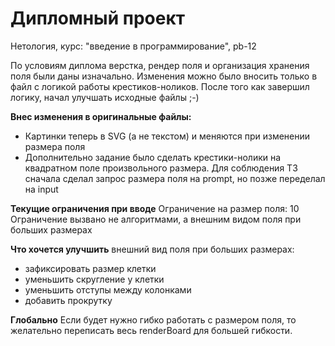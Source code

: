 # Дипломный проект
Нетология, курс: "введение в программирование", pb-12

По условиям диплома верстка, рендер поля и организация хранения поля были даны изначально. Изменения можно было вносить только в файл с логикой работы крестиков-ноликов. После того как завершил логику, начал улучшать исходные файлы ;-)

**Внес изменения в оригинальные файлы:**
- Картинки теперь в SVG (а не текстом) и меняются при изменении размера поля
- Дополнительно задание было сделать крестики-нолики на квадратном поле произвольного размера. Для соблюдения ТЗ сначала сделал запрос размера поля на prompt, но позже переделал на input


**Текущие ограничения при вводе**
Ограничение на размер поля: 10
Ограничение вызвано не алгоритмами, а внешним видом поля при больших размерах

**Что хочется улучшить**
внешний вид поля при больших размерах:
- зафиксировать размер клетки
- уменьшить скругление у клетки
- уменьшить отступы между колонками
- добавить прокрутку

**Глобально**
Если будет нужно гибко работать с размером поля, то желательно переписать весь renderBoard для большей гибкости.
